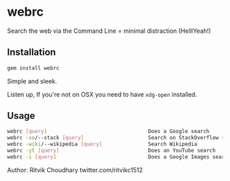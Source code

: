 webrc
===
Search the web via the Command Line = minimal distraction (HelllYeah!)

Installation
------------
```sh
gem install webrc
```
Simple and sleek.

Listen up, If you're not on OSX you need to have ```xdg-open``` installed.

Usage
-----
```sh
webrc [query]                                 Does a Google search
webrc -so/--stack [query]                     Search on StackOverflow (HellYeah!)
webrc -wiki/--wikipedia [query]               Search Wikipedia
webrc -yt [query]                             Does an YouTube search
webrc -i [query]                              Does a Google Images search

```
Author: Ritvik Choudhary twitter.com/ritvikc1512
